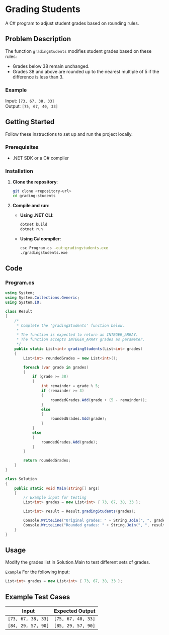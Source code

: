 # Grading Students

A C# program to adjust student grades based on rounding rules.

## Problem Description

The function `gradingStudents` modifies student grades based on these rules:
- Grades below 38 remain unchanged.
- Grades 38 and above are rounded up to the nearest multiple of 5 if the difference is less than 3.

### Example

Input: `[73, 67, 38, 33]`  
Output: `[75, 67, 40, 33]`

## Getting Started

Follow these instructions to set up and run the project locally.

### Prerequisites

- .NET SDK or a C# compiler

### Installation

1. **Clone the repository**:
    ```bash
    git clone <repository-url>
    cd grading-students
    ```

2. **Compile and run**:
    - **Using .NET CLI**:
      ```bash
      dotnet build
      dotnet run
      ```
    - **Using C# compiler**:
      ```bash
      csc Program.cs -out:gradingstudents.exe
      ./gradingstudents.exe
      ```

## Code

### Program.cs

```csharp
using System;
using System.Collections.Generic;
using System.IO;

class Result
{
    /*
     * Complete the 'gradingStudents' function below.
     *
     * The function is expected to return an INTEGER_ARRAY.
     * The function accepts INTEGER_ARRAY grades as parameter.
     */
    public static List<int> gradingStudents(List<int> grades)
    {
        List<int> roundedGrades = new List<int>();

        foreach (var grade in grades)
        {
            if (grade >= 38)
            {
                int remainder = grade % 5;
                if (remainder >= 3)
                {
                    roundedGrades.Add(grade + (5 - remainder));
                }
                else
                {
                    roundedGrades.Add(grade);
                }
            }
            else
            {
                roundedGrades.Add(grade);
            }
        }

        return roundedGrades;
    }
}

class Solution
{
    public static void Main(string[] args)
    {
        // Example input for testing
        List<int> grades = new List<int> { 73, 67, 38, 33 };

        List<int> result = Result.gradingStudents(grades);

        Console.WriteLine("Original grades: " + String.Join(", ", grades));
        Console.WriteLine("Rounded grades: " + String.Join(", ", result));
    }
}
```
## Usage
Modify the grades list in Solution.Main to test different sets of grades.

`Example`
For the following input:
``` csharp
List<int> grades = new List<int> { 73, 67, 38, 33 };
```

## Example Test Cases

| Input              | Expected Output    |
|--------------------|---------------------|
| `[73, 67, 38, 33]` | `[75, 67, 40, 33]`  |
| `[84, 29, 57, 90]` | `[85, 29, 57, 90]`  |
